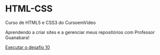 # HTML-CSS
 Curso de HTML5 e CSS3 do CursoemVideo

Aprendendo a criar sites e a gerenciar meus repositórios com Professor Guanabara!

<a href="https://claraaps.github.io/HTML-CSS/exercicios/desafios/d010/android.html">Executar o desafio 10</a>